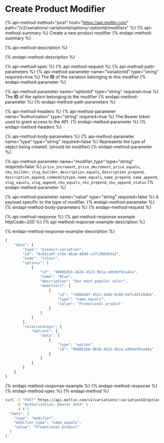 # Create Product Modifier

{% api-method method="post" host="https://api.moltin.com" path="/v2/variations/:variationId/options/:optionId/modifiers" %}
{% api-method-summary %}
Create a new product modifier
{% endapi-method-summary %}

{% api-method-description %}

{% endapi-method-description %}

{% api-method-spec %}
{% api-method-request %}
{% api-method-path-parameters %}
{% api-method-parameter name="variationId" type="string" required=true %}
The **ID** of the variation belonging to this modifier
{% endapi-method-parameter %}

{% api-method-parameter name="optionId" type="string" required=true %}
The **ID** of the option belonging to the modifier
{% endapi-method-parameter %}
{% endapi-method-path-parameters %}

{% api-method-headers %}
{% api-method-parameter name="Authorization" type="string" required=true %}
The Bearer token used to grant access to the API.
{% endapi-method-parameter %}
{% endapi-method-headers %}

{% api-method-body-parameters %}
{% api-method-parameter name="type" type="string" required=false %}
Represents the type of object being created. \(should be modifier\)
{% endapi-method-parameter %}

{% api-method-parameter name="modifier\_type" type="string" required=false %}
`price_increment`, `price_decrement`, `price_equals`, `sku_builder`, `slug_builder`, `description_equals`, `description_prepend`, `description_append`, `commoditytype`, `name_equals`, `name_prepend`, `name_append`, `slug_equals`, `slug_append`, `sku_equals`, `sku_prepend`, `sku_append`, `status`
{% endapi-method-parameter %}

{% api-method-parameter name="value" type="string" required=false %}
A payload specific to the type of modifier.
{% endapi-method-parameter %}
{% endapi-method-body-parameters %}
{% endapi-method-request %}

{% api-method-response %}
{% api-method-response-example httpCode=200 %}
{% api-method-response-example-description %}

{% endapi-method-response-example-description %}

```javascript
{
    "data": {
        "type": "product-variation",
        "id": "0c02ca9f-27be-48a8-89d9-cd7c30699343",
        "name": "Colour",
        "options": [
            {
                "id": "9000b3bb-4626-4521-9b1a-e89def0ca44a",
                "name": "Blue",
                "description": "Our most popular color",
                "modifiers": [
                    {
                        "id": "74004ddf-4521-4d4b-8c86-04fcd45294b0",
                        "type": "name_equals",
                        "value": "Promotional product"
                    }
                ]
            }
        ],
        "relationships": {
            "options": {
                "data": [
                    {
                        "type": "option",
                        "id": "9000b3bb-4626-4521-9b1a-e89def0ca44a"
                    }
                ]
            }
        }
    }
}
```
{% endapi-method-response-example %}
{% endapi-method-response %}
{% endapi-method-spec %}
{% endapi-method %}

```bash
curl -X "POST" https://api.moltin.com/v2/variations/:variationId/options/:optionId/modifiers \
     -H "Authorization: Bearer XXXX" \
     -d $'{
  "data": {
    "type": "modifier",
    "modifier_type": "name_equals",
    "value": "Promotional product"
  }
}'
```

